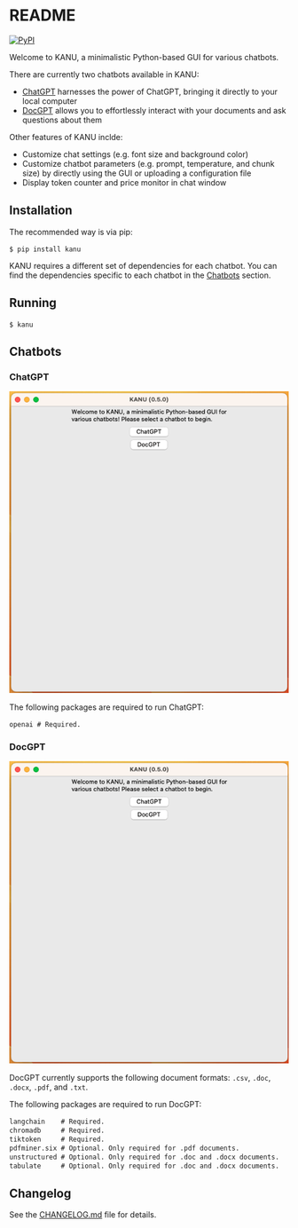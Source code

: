 # README

[![PyPI](https://badge.fury.io/py/kanu.svg)](https://badge.fury.io/py/kanu)

Welcome to KANU, a minimalistic Python-based GUI for various chatbots.

There are currently two chatbots available in KANU:

- [ChatGPT](#chatgpt) harnesses the power of ChatGPT, bringing it directly to your local computer
- [DocGPT](#docgpt) allows you to effortlessly interact with your documents and ask questions about them

Other features of KANU inclde:

- Customize chat settings (e.g. font size and background color)
- Customize chatbot parameters (e.g. prompt, temperature, and chunk size) by directly using the GUI or uploading a configuration file
- Display token counter and price monitor in chat window

## Installation

The recommended way is via pip:

```
$ pip install kanu
```

KANU requires a different set of dependencies for each chatbot. You can find the dependencies specific to each chatbot in the [Chatbots](#chatbots) section.

## Running

```
$ kanu
```

<a id="chatbots"></a>
## Chatbots

<a id="chatgpt"></a>
### ChatGPT

![Alt Text](https://raw.githubusercontent.com/sbslee/kanu/main/images/chatgpt.gif)

The following packages are required to run ChatGPT:

```
openai # Required.
```

<a id="docgpt"></a>
### DocGPT

![Alt Text](https://raw.githubusercontent.com/sbslee/kanu/main/images/docgpt.gif)

DocGPT currently supports the following document formats: `.csv`, `.doc`, `.docx`, `.pdf`, and `.txt`.

The following packages are required to run DocGPT:

```
langchain    # Required.
chromadb     # Required.
tiktoken     # Required.
pdfminer.six # Optional. Only required for .pdf documents.
unstructured # Optional. Only required for .doc and .docx documents.
tabulate     # Optional. Only required for .doc and .docx documents.
```

## Changelog

See the [CHANGELOG.md](https://github.com/sbslee/kanu/blob/main/CHANGELOG.md) file for details.